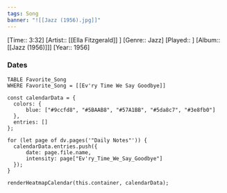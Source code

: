 ```yaml
---
tags: Song  
banner: "![[Jazz (1956).jpg]]"
---
```

[Time:: 3:32]
[Artist:: [[Ella Fitzgerald]] ]
[Genre:: Jazz]
[Played:: ]
[Album:: [[Jazz (1956)]]]
[Year:: 1956]
### Dates
````dataview
TABLE Favorite_Song
WHERE Favorite_Song = [[Ev'ry Time We Say Goodbye]]
````
  ```dataviewjs
const calendarData = { 
	colors: { 
		blue: ["#9ccfd8", "#5BAAB8", "#57A1BB", "#5da8c7", "#3e8fb0"] 
	}, 
	entries: [] 
}; 

for (let page of dv.pages('"Daily Notes"')) { 
	calendarData.entries.push({ 
		date: page.file.name, 
		intensity: page["Ev'ry_Time_We_Say_Goodbye"]
	}); 
} 

renderHeatmapCalendar(this.container, calendarData);
```
